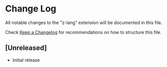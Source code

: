 # Change Log
All notable changes to the "z-lang" extension will be documented in this file.

Check [Keep a Changelog](http://keepachangelog.com/) for recommendations on how to structure this file.

## [Unreleased]
- Initial release